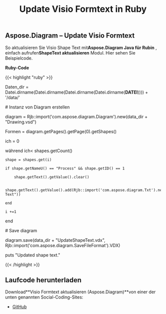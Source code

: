 ﻿---
title: Update Visio Formtext in Ruby
type: docs
weight: 30
url: /de/java/update-visio-shape-text-in-ruby/
---
## **Aspose.Diagram – Update Visio Formtext**
So aktualisieren Sie Visio Shape Text mit**Aspose.Diagram Java für Rubin** , einfach aufrufen**ShapeText aktualisieren** Modul. Hier sehen Sie Beispielcode.

**Ruby-Code**

{{< highlight "ruby" >}}

 Daten_dir = Datei.dirname(Datei.dirname(Datei.dirname(Datei.dirname(__DATEI__)))) + '/data/'

\# Instanz von Diagram erstellen

diagram = Rjb::import('com.aspose.diagram.Diagram').new(data_dir + "Drawing.vsd")

Formen = diagram.getPages().getPage(0).getShapes()

ich = 0

 während ich< shapes.getCount()

    shape = shapes.get(i)

    if shape.getNameU() == "Process" && shape.getID() == 1

        shape.getText().getValue().clear()

        shape.getText().getValue().add(Rjb::import('com.aspose.diagram.Txt').new("New Text"))

    end

    i +=1

end

\# Save diagram

diagram.save(data_dir + "UpdateShapeText.vdx", Rjb::import('com.aspose.diagram.SaveFileFormat').VDX)

puts "Updated shape text."

{{< /highlight >}}
## **Laufcode herunterladen**
 Download**Visio Formtext aktualisieren (Aspose.Diagram)**von einer der unten genannten Social-Coding-Sites:

- [GitHub](https://github.com/asposediagram/Aspose.Diagram-for-Java/blob/master/Plugins/Aspose_Diagram_Java_for_Ruby/lib/asposediagramjava/Text/updateshapetext.rb)
